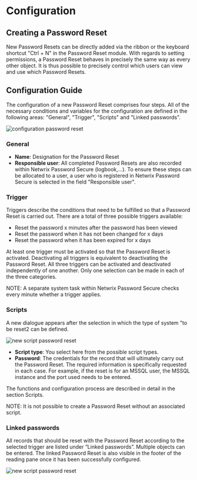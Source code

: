 # Configuration

## Creating a Password Reset

New Password Resets can be directly added via the ribbon or the keyboard shortcut "Ctrl + N" in the
Password Reset module. With regards to setting permissions, a Password Reset behaves in precisely
the same way as every other object. It is thus possible to precisely control which users can view
and use which Password Resets.

## Configuration Guide

The configuration of a new Password Reset comprises four steps. All of the necessary conditions and
variables for the configuration are defined in the following areas: "General", "Trigger", "Scripts"
and "Linked passwords".

![configuration password reset](/img/product_docs/passwordsecure/passwordsecure/configuration/advanced_view/clientmodule/passwordreset/configuration/configuration_1-en.webp)

### General

- **Name**: Designation for the Password Reset
- **Responsible user**: All completed Password Resets are also recorded within Netwrix Password
  Secure (logbook,…). To ensure these steps can be allocated to a user, a user who is registered in
  Netwrix Password Secure is selected in the field "Responsible user".

### Trigger

Triggers describe the conditions that need to be fulfilled so that a Password Reset is carried out.
There are a total of three possible triggers available:

- Reset the password x minutes after the password has been viewed
- Reset the password when it has not been changed for x days
- Reset the password when it has been expired for x days

At least one trigger must be activated so that the Password Reset is activated. Deactivating all
triggers is equivalent to deactivating the Password Reset. All three triggers can be activated and
deactivated independently of one another. Only one selection can be made in each of the three
categories.

NOTE: A separate system task within Netwrix Password Secure checks every minute whether a trigger
applies.

### Scripts

A new dialogue appears after the selection in which the type of system "to be reset2 can be defined.

![new script password reset](/img/product_docs/passwordsecure/passwordsecure/configuration/advanced_view/clientmodule/passwordreset/configuration/configuration_2-en.webp)

- **Script type**: You select here from the possible script types.
- **Password**: The credentials for the record that will ultimately carry out the Password Reset.
  The required information is specifically requested in each case. For example, if the reset is for
  an MSSQL user, the MSSQL instance and the port used needs to be entered.

The functions and configuration process are described in detail in the section Scripts.

NOTE: It is not possible to create a Password Reset without an associated script.

### Linked passwords

All records that should be reset with the Password Reset according to the selected trigger are
listed under “Linked passwords”. Multiple objects can be entered. The linked Password Reset is also
visible in the footer of the reading pane once it has been successfully configured.

![new script password reset](/img/product_docs/passwordsecure/passwordsecure/configuration/advanced_view/clientmodule/passwordreset/configuration/configuration_2-en.webp)
